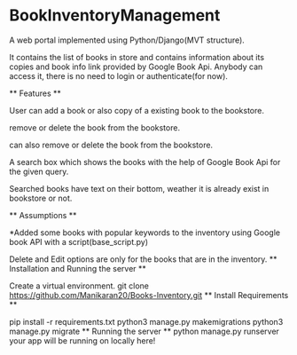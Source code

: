 # BookInventoryManagement
A web portal implemented using Python/Django(MVT structure).

It contains the list of books in store and contains information about its copies and book info link provided by Google Book Api. Anybody can access it, there is no need to login or authenticate(for now).

** Features **

User can add a book or also copy of a existing book to the bookstore.

remove or delete the book from the bookstore.

can also remove or delete the book from the bookstore.

A search box which shows the books with the help of Google Book Api for the given query.

Searched books have text on their bottom, weather it is already exist in bookstore or not.

** Assumptions **

*Added some books with popular keywords to the inventory using Google book API with a script(base_script.py)

Delete and Edit options are only for the books that are in the inventory.
** Installation and Running the server **

Create a virtual environment.
git clone https://github.com/Manikaran20/Books-Inventory.git
** Install Requirements **

pip install -r requirements.txt
python3 manage.py makemigrations
python3 manage.py migrate ** Running the server **
python manage.py runserver your app will be running on locally here!
